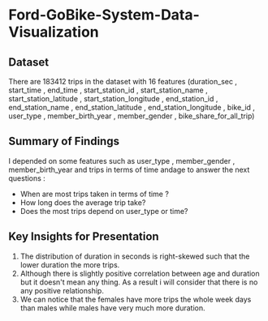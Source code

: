 # Ford-GoBike-System-Data-Visualization

## Dataset

There are 183412 trips in the dataset with 16 features (duration_sec , start_time , end_time , start_station_id , start_station_name , start_station_latitude , start_station_longitude , end_station_id , end_station_name , end_station_latitude , end_station_longitude , bike_id , user_type , member_birth_year , member_gender , bike_share_for_all_trip)


## Summary of Findings

I depended on some features such as user_type , member_gender , member_birth_year and trips in terms of time andage to answer the next questions :

<ul>
<li>When are most trips taken in terms of time ?</li>
<li>How long does the average trip take?</li>
<li>Does the  most trips depend on user_type or time?</li>
</ul>


## Key Insights for Presentation

<ol>
<li>The distribution of duration in seconds is right-skewed such that the lower duration the more trips.</li>
<li>Although there is slightly positive correlation between age and duration but it doesn't mean any thing. As a result i will consider that there is no any positive relationship.</li>
<li>We can notice that the females have more trips the whole week days than males while males have very much more duration.</li>
</ol>
